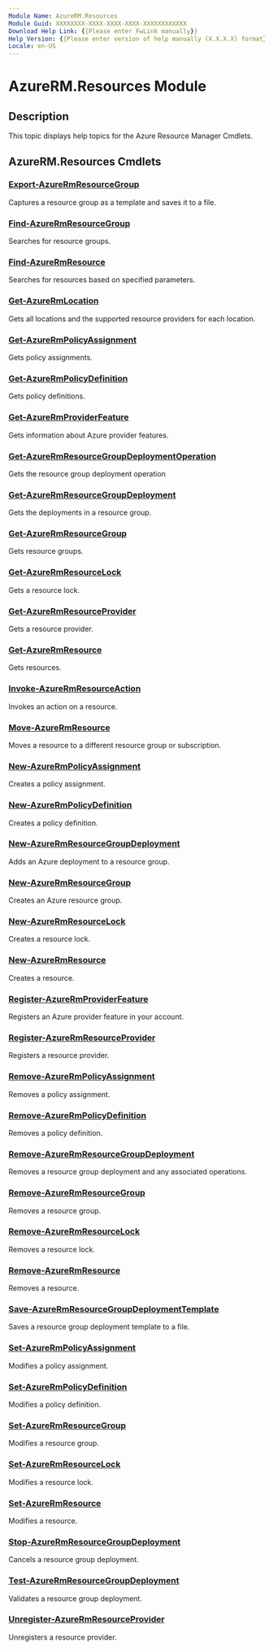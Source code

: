 ```yaml
---
Module Name: AzureRM.Resources
Module Guid: XXXXXXXX-XXXX-XXXX-XXXX-XXXXXXXXXXXX
Download Help Link: {{Please enter FwLink manually}}
Help Version: {{Please enter version of help manually (X.X.X.X) format}}
Locale: en-US
---
```


# AzureRM.Resources Module
## Description
This topic displays help topics for the Azure Resource Manager Cmdlets. 

## AzureRM.Resources Cmdlets
### [Export-AzureRmResourceGroup](.\Export-AzureRmResourceGroup.md)
Captures a resource group as a template and saves it to a file.


### [Find-AzureRmResourceGroup](.\Find-AzureRmResourceGroup.md)
Searches for resource groups.


### [Find-AzureRmResource](.\Find-AzureRmResource.md)
Searches for resources based on specified parameters.


### [Get-AzureRmLocation](.\Get-AzureRmLocation.md)
Gets all locations and the supported resource providers for each location.


### [Get-AzureRmPolicyAssignment](.\Get-AzureRmPolicyAssignment.md)
Gets policy assignments.


### [Get-AzureRmPolicyDefinition](.\Get-AzureRmPolicyDefinition.md)
Gets policy definitions.


### [Get-AzureRmProviderFeature](.\Get-AzureRmProviderFeature.md)
Gets information about Azure provider features.


### [Get-AzureRmResourceGroupDeploymentOperation](.\Get-AzureRmResourceGroupDeploymentOperation.md)
Gets the resource group deployment operation


### [Get-AzureRmResourceGroupDeployment](.\Get-AzureRmResourceGroupDeployment.md)
Gets the deployments in a resource group.


### [Get-AzureRmResourceGroup](.\Get-AzureRmResourceGroup.md)
Gets resource groups.


### [Get-AzureRmResourceLock](.\Get-AzureRmResourceLock.md)
Gets a resource lock.


### [Get-AzureRmResourceProvider](.\Get-AzureRmResourceProvider.md)
Gets a resource provider.


### [Get-AzureRmResource](.\Get-AzureRmResource.md)
Gets resources.


### [Invoke-AzureRmResourceAction](.\Invoke-AzureRmResourceAction.md)
Invokes an action on a resource.


### [Move-AzureRmResource](.\Move-AzureRmResource.md)
Moves a resource to a different resource group or subscription.


### [New-AzureRmPolicyAssignment](.\New-AzureRmPolicyAssignment.md)
Creates a policy assignment.


### [New-AzureRmPolicyDefinition](.\New-AzureRmPolicyDefinition.md)
Creates a policy definition.


### [New-AzureRmResourceGroupDeployment](.\New-AzureRmResourceGroupDeployment.md)
Adds an Azure deployment to a resource group.


### [New-AzureRmResourceGroup](.\New-AzureRmResourceGroup.md)
Creates an Azure resource group.


### [New-AzureRmResourceLock](.\New-AzureRmResourceLock.md)
Creates a resource lock.


### [New-AzureRmResource](.\New-AzureRmResource.md)
Creates a resource.


### [Register-AzureRmProviderFeature](.\Register-AzureRmProviderFeature.md)
Registers an Azure provider feature in your account.


### [Register-AzureRmResourceProvider](.\Register-AzureRmResourceProvider.md)
Registers a resource provider.


### [Remove-AzureRmPolicyAssignment](.\Remove-AzureRmPolicyAssignment.md)
Removes a policy assignment.


### [Remove-AzureRmPolicyDefinition](.\Remove-AzureRmPolicyDefinition.md)
Removes a policy definition.


### [Remove-AzureRmResourceGroupDeployment](.\Remove-AzureRmResourceGroupDeployment.md)
Removes a resource group deployment and any associated operations.


### [Remove-AzureRmResourceGroup](.\Remove-AzureRmResourceGroup.md)
Removes a resource group.


### [Remove-AzureRmResourceLock](.\Remove-AzureRmResourceLock.md)
Removes a resource lock.


### [Remove-AzureRmResource](.\Remove-AzureRmResource.md)
Removes a resource.


### [Save-AzureRmResourceGroupDeploymentTemplate](.\Save-AzureRmResourceGroupDeploymentTemplate.md)
Saves a resource group deployment template to a file.


### [Set-AzureRmPolicyAssignment](.\Set-AzureRmPolicyAssignment.md)
Modifies a policy assignment.


### [Set-AzureRmPolicyDefinition](.\Set-AzureRmPolicyDefinition.md)
Modifies a policy definition.


### [Set-AzureRmResourceGroup](.\Set-AzureRmResourceGroup.md)
Modifies a resource group.


### [Set-AzureRmResourceLock](.\Set-AzureRmResourceLock.md)
Modifies a resource lock.


### [Set-AzureRmResource](.\Set-AzureRmResource.md)
Modifies a resource.


### [Stop-AzureRmResourceGroupDeployment](.\Stop-AzureRmResourceGroupDeployment.md)
Cancels a resource group deployment.


### [Test-AzureRmResourceGroupDeployment](.\Test-AzureRmResourceGroupDeployment.md)
Validates a resource group deployment.


### [Unregister-AzureRmResourceProvider](.\Unregister-AzureRmResourceProvider.md)
Unregisters a resource provider.



